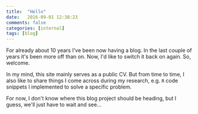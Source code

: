 ```yaml
---
title:  "Hello"
date:   2016-09-01 12:38:23
comments: false
categories: [internal]
tags: [blog]
---
```

For already about 10 years I've been now having a blog. In the last couple of years it's been more off than on. Now, I'd like to switch it back on again. So, welcome.

In my mind, this site mainly serves as a public CV. But from time to time, I also like to share things I come across during my research, e.g. `R` code snippets I implemented to solve a specific problem.

For now, I don't know where this blog project should be heading, but I guess, we'll just have to wait and see...
